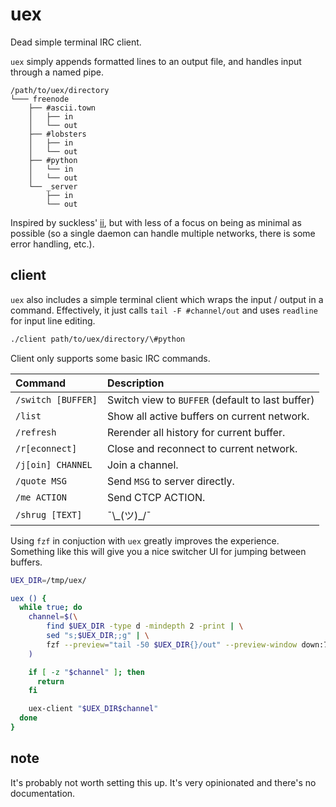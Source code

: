 # uex

Dead simple terminal IRC client.

`uex` simply appends formatted lines to an output file, and handles
input through a named pipe.

```
/path/to/uex/directory
└─── freenode
    ├── #ascii.town
    │   ├── in
    │   └── out
    ├── #lobsters
    │   ├── in
    │   └── out
    ├── #python
    │   └── in
    │   └── out
    └── _server
        ├── in
        └── out
```

Inspired by suckless' [ii], but with less of a focus on being as
minimal as possible (so a single daemon can handle multiple networks,
there is some error handling, etc.).

[ii]: https://tools.suckless.org/ii/

## client

`uex` also includes a simple terminal client which wraps the input /
output in a command. Effectively, it just calls `tail -F
#channel/out` and uses `readline` for input line editing.

``` bash
./client path/to/uex/directory/\#python
```

Client only supports some basic IRC commands.

| Command            | Description                                      |
| :-------           | :-----------                                     |
| `/switch [BUFFER]` | Switch view to `BUFFER` (default to last buffer) |
| `/list`            | Show all active buffers on current network.      |
| `/refresh`         | Rerender all history for current buffer.         |
| `/r[econnect]`     | Close and reconnect to current network.          |
| `/j[oin] CHANNEL`  | Join a channel.                                  |
| `/quote MSG`       | Send `MSG` to server directly.                   |
| `/me ACTION`       | Send CTCP ACTION.                                |
| `/shrug [TEXT]`    | ¯\\\_(ツ)\_/¯                                    |

Using `fzf` in conjuction with `uex` greatly improves the experience.
Something like this will give you a nice switcher UI for jumping between
buffers.

``` bash
UEX_DIR=/tmp/uex/

uex () {
  while true; do
    channel=$(\
        find $UEX_DIR -type d -mindepth 2 -print | \
        sed "s;$UEX_DIR;;g" | \
        fzf --preview="tail -50 $UEX_DIR{}/out" --preview-window down:75%\
    )

    if [ -z "$channel" ]; then
      return
    fi

    uex-client "$UEX_DIR$channel"
  done
}
```

## note

It's probably not worth setting this up. It's very opinionated and
there's no documentation.
